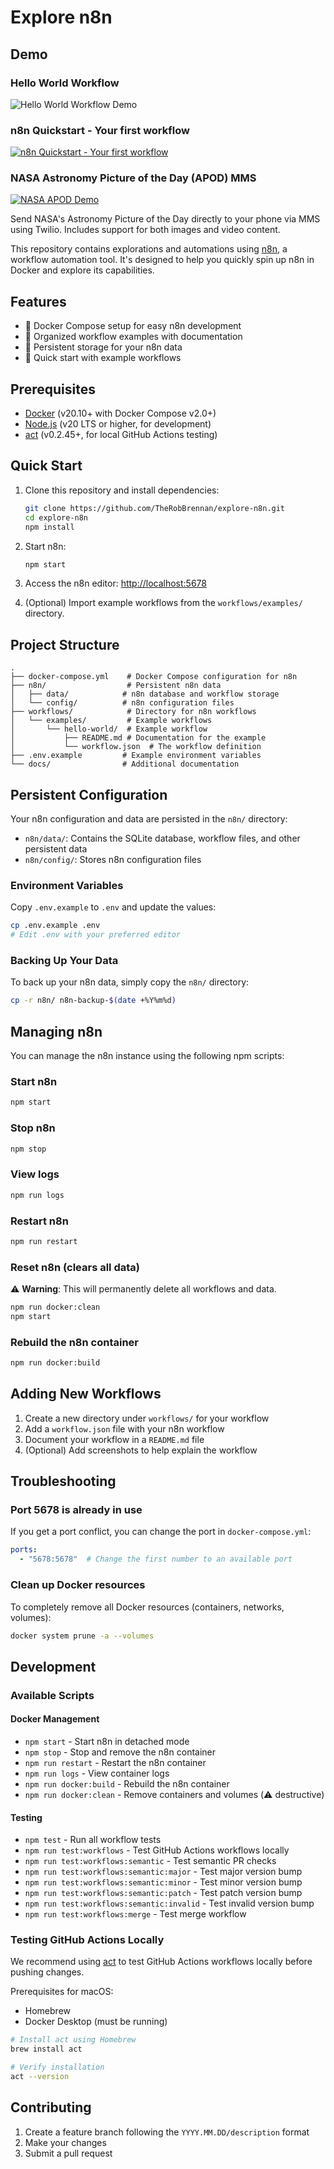 # Explore n8n

## Demo

### Hello World Workflow

![Hello World Workflow Demo](workflows/examples/hello-world/assets/screencast.gif)

### n8n Quickstart - Your first workflow

[![n8n Quickstart - Your first workflow](workflows/examples/n8n-quickstart-your-first-workflow/assets/screencast.gif)](workflows/examples/n8n-quickstart-your-first-workflow/README.md)

### NASA Astronomy Picture of the Day (APOD) MMS

[![NASA APOD Demo](workflows/examples/nasa-astronomy-picture-of-the-day-mms/assets/screencast.gif)](workflows/examples/nasa-astronomy-picture-of-the-day-mms/README.md)

Send NASA's Astronomy Picture of the Day directly to your phone via MMS using Twilio. Includes support for both images and video content.

This repository contains explorations and automations using [n8n](https://n8n.io/), a workflow automation tool. It's designed to help you quickly spin up n8n in Docker and explore its capabilities.

## Features

- 🐳 Docker Compose setup for easy n8n development
- 📁 Organized workflow examples with documentation
- 🔄 Persistent storage for your n8n data
- 🚀 Quick start with example workflows

## Prerequisites

- [Docker](https://www.docker.com/) (v20.10+ with Docker Compose v2.0+)
- [Node.js](https://nodejs.org/) (v20 LTS or higher, for development)
- [act](https://github.com/nektos/act) (v0.2.45+, for local GitHub Actions testing)

## Quick Start

1. Clone this repository and install dependencies:

   ```bash
   git clone https://github.com/TheRobBrennan/explore-n8n.git
   cd explore-n8n
   npm install
   ```

2. Start n8n:

   ```bash
   npm start
   ```

3. Access the n8n editor:
   [http://localhost:5678](http://localhost:5678)

4. (Optional) Import example workflows from the `workflows/examples/` directory.

## Project Structure

```text
.
├── docker-compose.yml    # Docker Compose configuration for n8n
├── n8n/                  # Persistent n8n data
│   ├── data/            # n8n database and workflow storage
│   └── config/          # n8n configuration files
├── workflows/            # Directory for n8n workflows
│   └── examples/         # Example workflows
│       └── hello-world/  # Example workflow
│           ├── README.md # Documentation for the example
│           └── workflow.json  # The workflow definition
├── .env.example         # Example environment variables
└── docs/                # Additional documentation
```

## Persistent Configuration

Your n8n configuration and data are persisted in the `n8n/` directory:

- `n8n/data/`: Contains the SQLite database, workflow files, and other persistent data
- `n8n/config/`: Stores n8n configuration files

### Environment Variables

Copy `.env.example` to `.env` and update the values:

```bash
cp .env.example .env
# Edit .env with your preferred editor
```

### Backing Up Your Data

To back up your n8n data, simply copy the `n8n/` directory:

```bash
cp -r n8n/ n8n-backup-$(date +%Y%m%d)
```

## Managing n8n

You can manage the n8n instance using the following npm scripts:

### Start n8n

```bash
npm start
```

### Stop n8n

```bash
npm stop
```

### View logs

```bash
npm run logs
```

### Restart n8n

```bash
npm run restart
```

### Reset n8n (clears all data)

⚠️ **Warning**: This will permanently delete all workflows and data.

```bash
npm run docker:clean
npm start
```

### Rebuild the n8n container

```bash
npm run docker:build
```

## Adding New Workflows

1. Create a new directory under `workflows/` for your workflow
2. Add a `workflow.json` file with your n8n workflow
3. Document your workflow in a `README.md` file
4. (Optional) Add screenshots to help explain the workflow

## Troubleshooting

### Port 5678 is already in use

If you get a port conflict, you can change the port in `docker-compose.yml`:

```yaml
ports:
  - "5678:5678"  # Change the first number to an available port
```

### Clean up Docker resources

To completely remove all Docker resources (containers, networks, volumes):

```bash
docker system prune -a --volumes
```

## Development

### Available Scripts

#### Docker Management

- `npm start` - Start n8n in detached mode
- `npm stop` - Stop and remove the n8n container
- `npm run restart` - Restart the n8n container
- `npm run logs` - View container logs
- `npm run docker:build` - Rebuild the n8n container
- `npm run docker:clean` - Remove containers and volumes (⚠️ destructive)

#### Testing

- `npm test` - Run all workflow tests
- `npm run test:workflows` - Test GitHub Actions workflows locally
- `npm run test:workflows:semantic` - Test semantic PR checks
- `npm run test:workflows:semantic:major` - Test major version bump
- `npm run test:workflows:semantic:minor` - Test minor version bump
- `npm run test:workflows:semantic:patch` - Test patch version bump
- `npm run test:workflows:semantic:invalid` - Test invalid version bump
- `npm run test:workflows:merge` - Test merge workflow

### Testing GitHub Actions Locally

We recommend using [act](https://github.com/nektos/act) to test GitHub Actions workflows locally before pushing changes.

Prerequisites for macOS:

- Homebrew
- Docker Desktop (must be running)

```sh
# Install act using Homebrew
brew install act

# Verify installation
act --version
```

## Contributing

1. Create a feature branch following the `YYYY.MM.DD/description` format
2. Make your changes
3. Submit a pull request
